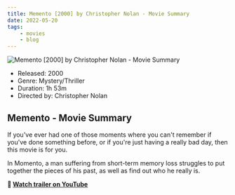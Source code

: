 ```yaml
---
title: Memento [2000] by Christopher Nolan - Movie Summary
date: 2022-05-20
tags:
    - movies
    - blog
---
```


![Memento [2000] by Christopher Nolan - Movie Summary](&#x2F;images&#x2F;movie-momento.jpg)

- Released: 2000
- Genre: Mystery&#x2F;Thriller
- Duration: 1h 53m
- Directed by: Christopher Nolan

## Memento - Movie Summary

If you&#39;ve ever had one of those moments where you can&#39;t remember if you&#39;ve done something before, or if you&#39;re just having a really bad day, then this movie is for you.

In Momento, a man suffering from short-term memory loss struggles to put together the pieces of his past, as well as find out who he really is.

**🎥 [Watch trailer on YouTube](https:&#x2F;&#x2F;www.youtube.com&#x2F;watch?v&#x3D;4CV41hoyS8A)**

